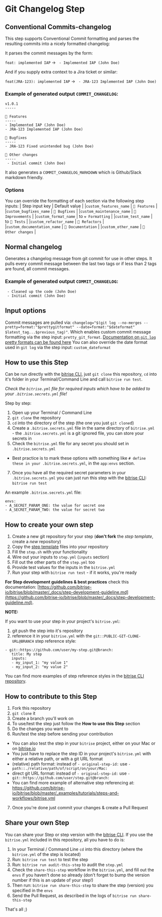 # Git Changelog Step

## Conventional Commits-changelog
This step supports Conventional Commit formatting and parses the resulting commits into a nicely formatted changelog:

It parses the commit messages by the form:

`feat: implemented IAP` -> ` - Implemented IAP (John Doe)`

And if you supply extra context to a Jira ticket or similar:

`feat(JRA-123): implemented IAP` -> ` - JRA-123 Implemented IAP (John Doe)`

### Example of generated output `COMMIT_CHANGELOG`:
```
v1.0.1
-----

🎉 Features
-----
- Implemented IAP (John Doe)
- JRA-123 Implemented IAP (John Doe)

🐛 Bugfixes
-----
- JRA-123 Fixed unintended bug (John Doe)

🤷 Other changes
-----
 - Initial commit (John Doe)
```

It also generates a `COMMIT_CHANGELOG_MARKDOWN` which is Github/Slack markdown friendly.

### Options

You can override the formatting of each section via the following step inputs:
| Step input key  | Default value |
|`custom_features_name` | `🎉 Features` |
|`custom_bugfixes_name` | `🐛 Bugfixes` |
|`custom_maintenance_name` | `🔨Improvements` |
|`custom_format_name` | to `⚒ Formatting` |
|`custom_test_name` | to `📝 Tests` |
|`custom_refactor_name` | `🧹 Refactors` |
|`custom_documentation_name` | `📄 Documentation` |
|`custom_other_name` | `🤷 Other changes` |    

## Normal changelog
Generates a changelog message from git commit for use in other steps. It pulls every commit message between the last two tags or if less than 2 tags are found, all commit messages.

### Example of generated output `COMMIT_CHANGELOG`:
```
 - Cleaned up the code (John Doe)
 - Initial commit (John Doe)
```

## Input options

Commit messages are pulled via: `changelog="$(git log --no-merges --pretty=format:"$prettygitformat" --date=format:"$dateformat" $latest_tag...$previous_tag)"`.
Which enables custom commit message formatting via the step input: `pretty_git_format`. [Documentation on `git log` pretty formats can be found here](https://git-scm.com/docs/pretty-formats)
You can also override the date format used in `git log` via the step input: `custom_dateformat`

## How to use this Step

Can be run directly with the [bitrise CLI](https://github.com/bitrise-io/bitrise),
just `git clone` this repository, `cd` into it's folder in your Terminal/Command Line
and call `bitrise run test`.

*Check the `bitrise.yml` file for required inputs which have to be
added to your `.bitrise.secrets.yml` file!*

Step by step:

1. Open up your Terminal / Command Line
2. `git clone` the repository
3. `cd` into the directory of the step (the one you just `git clone`d)
5. Create a `.bitrise.secrets.yml` file in the same directory of `bitrise.yml` - the `.bitrise.secrets.yml` is a git ignored file, you can store your secrets in
6. Check the `bitrise.yml` file for any secret you should set in `.bitrise.secrets.yml`
  * Best practice is to mark these options with something like `# define these in your .bitrise.secrets.yml`, in the `app:envs` section.
7. Once you have all the required secret parameters in your `.bitrise.secrets.yml` you can just run this step with the [bitrise CLI](https://github.com/bitrise-io/bitrise): `bitrise run test`

An example `.bitrise.secrets.yml` file:

```
envs:
- A_SECRET_PARAM_ONE: the value for secret one
- A_SECRET_PARAM_TWO: the value for secret two
```

## How to create your own step

1. Create a new git repository for your step (**don't fork** the *step template*, create a *new* repository)
2. Copy the [step template](https://github.com/bitrise-steplib/step-template) files into your repository
3. Fill the `step.sh` with your functionality
4. Wire out your inputs to `step.yml` (`inputs` section)
5. Fill out the other parts of the `step.yml` too
6. Provide test values for the inputs in the `bitrise.yml`
7. Run your step with `bitrise run test` - if it works, you're ready

__For Step development guidelines & best practices__ check this documentation: [https://github.com/bitrise-io/bitrise/blob/master/_docs/step-development-guideline.md](https://github.com/bitrise-io/bitrise/blob/master/_docs/step-development-guideline.md).

**NOTE:**

If you want to use your step in your project's `bitrise.yml`:

1. git push the step into it's repository
2. reference it in your `bitrise.yml` with the `git::PUBLIC-GIT-CLONE-URL@BRANCH` step reference style:

```
- git::https://github.com/user/my-step.git@branch:
   title: My step
   inputs:
   - my_input_1: "my value 1"
   - my_input_2: "my value 2"
```

You can find more examples of step reference styles
in the [bitrise CLI repository](https://github.com/bitrise-io/bitrise/blob/master/_examples/tutorials/steps-and-workflows/bitrise.yml#L65).

## How to contribute to this Step

1. Fork this repository
2. `git clone` it
3. Create a branch you'll work on
4. To use/test the step just follow the **How to use this Step** section
5. Do the changes you want to
6. Run/test the step before sending your contribution
  * You can also test the step in your `bitrise` project, either on your Mac or on [bitrise.io](https://www.bitrise.io)
  * You just have to replace the step ID in your project's `bitrise.yml` with either a relative path, or with a git URL format
  * (relative) path format: instead of `- original-step-id:` use `- path::./relative/path/of/script/on/your/Mac:`
  * direct git URL format: instead of `- original-step-id:` use `- git::https://github.com/user/step.git@branch:`
  * You can find more example of alternative step referencing at: https://github.com/bitrise-io/bitrise/blob/master/_examples/tutorials/steps-and-workflows/bitrise.yml
7. Once you're done just commit your changes & create a Pull Request


## Share your own Step

You can share your Step or step version with the [bitrise CLI](https://github.com/bitrise-io/bitrise). If you use the `bitrise.yml` included in this repository, all you have to do is:

1. In your Terminal / Command Line `cd` into this directory (where the `bitrise.yml` of the step is located)
1. Run: `bitrise run test` to test the step
1. Run: `bitrise run audit-this-step` to audit the `step.yml`
1. Check the `share-this-step` workflow in the `bitrise.yml`, and fill out the
   `envs` if you haven't done so already (don't forget to bump the version number if this is an update
   of your step!)
1. Then run: `bitrise run share-this-step` to share the step (version) you specified in the `envs`
1. Send the Pull Request, as described in the logs of `bitrise run share-this-step`

That's all ;)
